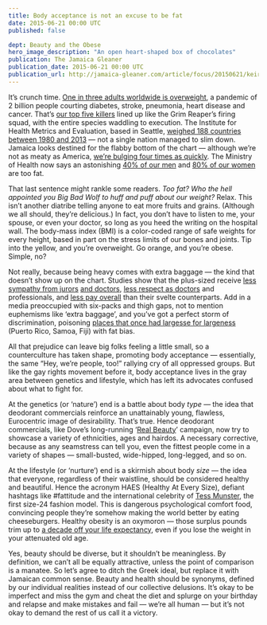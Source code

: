```yaml
---
title: Body acceptance is not an excuse to be fat
date: 2015-06-21 00:00 UTC
published: false

dept: Beauty and the Obese
hero_image_description: "An open heart-shaped box of chocolates"
publication: The Jamaica Gleaner
publication_date: 2015-06-21 00:00 UTC
publication_url: http://jamaica-gleaner.com/article/focus/20150621/keiran-king-body-acceptance-not-excuse-be-fat
---
```


It’s crunch time. [One in three adults worldwide is overweight][1], a pandemic
of 2 billion people courting diabetes, stroke, pneumonia, heart disease and
cancer. That’s [our top five killers][2] lined up like the Grim Reaper’s firing
squad, with the entire species waddling to execution. The Institute for Health
Metrics and Evaluation, based in Seattle, [weighed 188 countries between 1980
and 2013][3] — not a single nation managed to slim down. Jamaica looks destined
for the flabby bottom of the chart — although we’re not as meaty as America,
[we’re bulging four times as quickly][4]. The Ministry of Health now says an
astonishing [40% of our men][5] and [80% of our women][6] are too fat.

That last sentence might rankle some readers. _Too fat? Who the hell appointed
you Big Bad Wolf to huff and puff about our weight?_ Relax. This isn’t another
diatribe telling anyone to eat more fruits and grains. (Although we all should,
they’re delicious.) In fact, you don’t have to listen to me, your spouse, or
even your doctor, so long as you heed the writing on the hospital wall. The
body-mass index (BMI) is a color-coded range of safe weights for every height,
based in part on the stress limits of our bones and joints. Tip into the yellow,
and you’re overweight. Go orange, and you’re obese. Simple, no?

Not really, because being heavy comes with extra baggage — the kind that doesn’t
show up on the chart. Studies show that the plus-sized receive [less sympathy
from jurors][7] [and doctors][8], [less respect as doctors][9] and
professionals, and [less pay overall][10] than their svelte counterparts. Add in
a media preoccupied with six-packs and thigh gaps, not to mention euphemisms
like ‘extra baggage’, and you’ve got a perfect storm of discrimination,
poisoning [places that once had largesse for largeness][11] (Puerto Rico, Samoa,
Fiji) with fat bias.

All that prejudice can leave big folks feeling a little small, so a
counterculture has taken shape, promoting body acceptance — essentially, the
same “Hey, we’re people, too!” rallying cry of all oppressed groups. But like
the gay rights movement before it, body acceptance lives in the gray area
between genetics and lifestyle, which has left its advocates confused about what
to fight for.

At the genetics (or ‘nature’) end is a battle about body *type* — the idea that
deodorant commercials reinforce an unattainably young, flawless, Eurocentric
image of desirability. That’s true. Hence deodorant commercials, like Dove’s
long-running ‘[Real Beauty][12]’ campaign, now try to showcase a variety of
ethnicities, ages and hairdos. A necessary corrective, because as any seamstress
can tell you, even the fittest people come in a variety of shapes —
small-busted, wide-hipped, long-legged, and so on.

At the lifestyle (or ‘nurture’) end is a skirmish about body *size* — the idea
that everyone, regardless of their waistline, should be considered healthy and
beautiful. Hence the acronym HAES (Healthy At Every Size), defiant hashtags like
#fattitude and the international celebrity of [Tess Munster][13], the first
size-24 fashion model. This is dangerous psychological comfort food, convincing
people they’re somehow making the world better by eating cheeseburgers. Healthy
obesity is an oxymoron — those surplus pounds trim up to [a decade off your life
expectancy][14], even if you lose the weight in your attenuated old age.

Yes, beauty should be diverse, but it shouldn’t be meaningless. By definition,
we can’t all be equally attractive, unless the point of comparison is a manatee.
So let’s agree to ditch the Greek ideal, but replace it with Jamaican common
sense. Beauty and health should be synonyms, defined by our individual realities
instead of our collective delusions. It’s okay to be imperfect and miss the gym
and cheat the diet and splurge on your birthday and relapse and make mistakes
and fail — we’re all human — but it’s not okay to demand the rest of us call it
a victory.

[1]: http://www.who.int/mediacentre/factsheets/fs311/en/
[2]: http://www.csdp.org/research/1238.pdf
[3]: http://www.healthdata.org/research-article/global-regional-and-national-prevalence-overweight-and-obesity-children-and-adults
[4]: http://www.biomedcentral.com/content/pdf/1471-2458-8-133.pdf
[5]: http://jamaica-gleaner.com/gleaner/20140607/lead/lead4.html
[6]: http://jamaica-gleaner.com/gleaner/20140331/news/news2.html
[7]: http://www.uconnruddcenter.org/resources/upload/docs/what/bias/Weight_Bias_Courtroom_IJO_1.13.pdf
[8]: http://www.livescience.com/34806-obesity-bias-medical-students-doctors.html?cmpid=514645
[9]: http://www.reuters.com/article/2013/04/12/us-patients-fat-doctors-idUSBRE93B0S820130412
[10]: http://poseidon01.ssrn.com/delivery.php?ID=164026089095087065069106067066120106103071022042063039098083031018006031098098087104027098125022121046105080106008103102106017010025046089088009004015119093081005127077010044119003084111026127127022081006005120120093009069066087087000098087029087099&amp;EXT=pdf&amp;TYPE=2
[11]: http://www.livescience.com/13478-fat-stigma-spreads.html
[12]: https://www.youtube.com/watch?v=7DdM-4siaQw
[13]: http://www.theguardian.com/fashion/shortcuts/2015/apr/15/agency-signs-size-24-model-tess-munster
[14]: http://annals.org/article.aspx?articleid=715888
